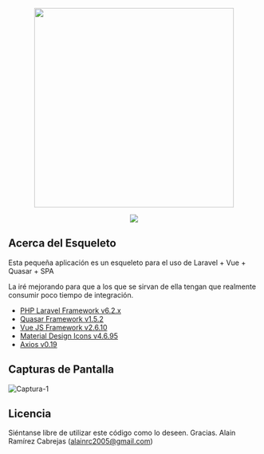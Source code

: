 <p align="center"><img src="https://res.cloudinary.com/dtfbvvkyp/image/upload/v1566331377/laravel-logolockup-cmyk-red.svg" width="400"></p>
<p align="center"><img src="https://cdn.quasar.dev/logo/svg/quasar-logo-full-inline.svg"/></p>

## Acerca del Esqueleto

Esta pequeña aplicación es un esqueleto para el uso de Laravel + Vue + Quasar + SPA

La iré mejorando para que a los que se sirvan de ella tengan que realmente consumir poco tiempo de integración.

- [PHP Laravel Framework v6.2.x](https://www.laravel.com)
- [Quasar Framework v1.5.2](https://quasar.dev)
- [Vue JS Framework v2.6.10](https://vuejs.org)
- [Material Design Icons v4.6.95](https://materialdesignicons.com)
- [Axios v0.19](https://github.com/axios/axios)

## Capturas de Pantalla
![Captura-1](https://live.staticflickr.com/65535/49160349253_d30602f2f1_h.jpg)  

## Licencia

Siéntanse libre de utilizar este código como lo deseen. Gracias.
Alain Ramírez Cabrejas (alainrc2005@gmail.com)
